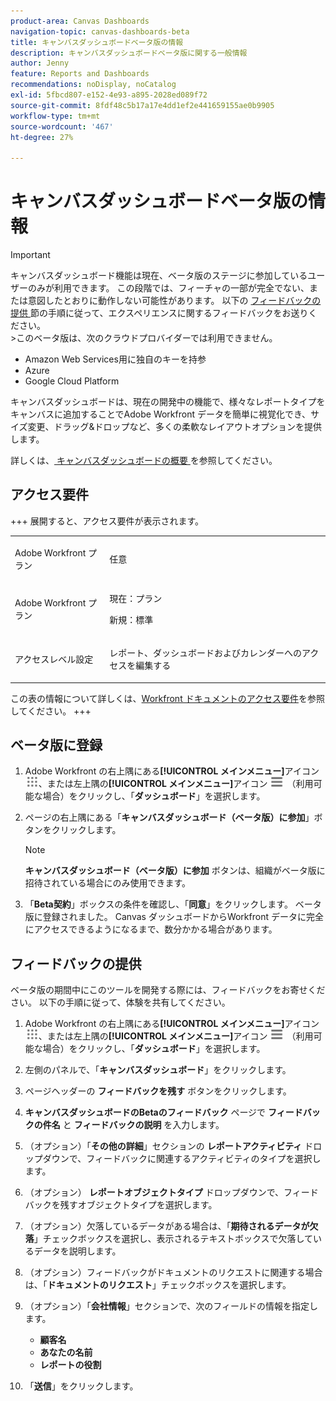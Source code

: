 ```yaml
---
product-area: Canvas Dashboards
navigation-topic: canvas-dashboards-beta
title: キャンバスダッシュボードベータ版の情報
description: キャンバスダッシュボードベータ版に関する一般情報
author: Jenny
feature: Reports and Dashboards
recommendations: noDisplay, noCatalog
exl-id: 5fbcd807-e152-4e93-a895-2028ed089f72
source-git-commit: 8fdf48c5b17a17e4dd1ef2e441659155ae0b9905
workflow-type: tm+mt
source-wordcount: '467'
ht-degree: 27%

---
```


# キャンバスダッシュボードベータ版の情報

>[!IMPORTANT]
>
>キャンバスダッシュボード機能は現在、ベータ版のステージに参加しているユーザーのみが利用できます。 この段階では、フィーチャの一部が完全でない、または意図したとおりに動作しない可能性があります。 以下の [ フィードバックの提供 ](#provide-feedback) 節の手順に従って、エクスペリエンスに関するフィードバックをお送りください。<br>
>&#x200B;>このベータ版は、次のクラウドプロバイダーでは利用できません。
>
>* Amazon Web Services用に独自のキーを持参
>* Azure
>* Google Cloud Platform

キャンバスダッシュボードは、現在の開発中の機能で、様々なレポートタイプをキャンバスに追加することでAdobe Workfront データを簡単に視覚化でき、サイズ変更、ドラッグ&amp;ドロップなど、多くの柔軟なレイアウトオプションを提供します。

詳しくは、[ キャンバスダッシュボードの概要 ](/help/quicksilver/reports-and-dashboards/canvas-dashboards/canvas-dashboards-overview.md) を参照してください。

## アクセス要件

+++ 展開すると、アクセス要件が表示されます。 

<table style="table-layout:auto"> 
<col> 
</col> 
<col> 
</col> 
<tbody> 
<tr> 
   <td role="rowheader"><p>Adobe Workfront プラン</p></td> 
   <td> 
<p>任意 </p> 
   </td> 
<tr> 
 <tr> 
   <td role="rowheader"><p>Adobe Workfront プラン</p></td> 
   <td> 
<p>現在：プラン </p> 
<p>新規：標準</p> 
   </td> 
   </tr> 
  </tr> 
  <tr> 
   <td role="rowheader"><p>アクセスレベル設定</p></td> 
   <td><p>レポート、ダッシュボードおよびカレンダーへのアクセスを編集する</p>
  </td> 
  </tr>  
</tbody> 
</table>

この表の情報について詳しくは、[Workfront ドキュメントのアクセス要件](/help/quicksilver/administration-and-setup/add-users/access-levels-and-object-permissions/access-level-requirements-in-documentation.md)を参照してください。
+++


## ベータ版に登録

1. Adobe Workfront の右上隅にある&#x200B;**[!UICONTROL メインメニュー]**&#x200B;アイコン ![メインメニュー](/help/_includes/assets/main-menu-icon.png)、または左上隅の&#x200B;**[!UICONTROL メインメニュー]**&#x200B;アイコン ![メインメニュー](/help/_includes/assets/main-menu-icon-left-nav.png) （利用可能な場合）をクリックし、「**ダッシュボード**」を選択します。

1. ページの右上隅にある「**キャンバスダッシュボード（ベータ版）に参加**」ボタンをクリックします。

   >[!NOTE]
   >
   > **キャンバスダッシュボード（ベータ版）に参加** ボタンは、組織がベータ版に招待されている場合にのみ使用できます。

1. 「**Beta契約**」ボックスの条件を確認し、「**同意**」をクリックします。 ベータ版に登録されました。 Canvas ダッシュボードからWorkfront データに完全にアクセスできるようになるまで、数分かかる場合があります。

## フィードバックの提供

ベータ版の期間中にこのツールを開発する際には、フィードバックをお寄せください。 以下の手順に従って、体験を共有してください。

1. Adobe Workfront の右上隅にある&#x200B;**[!UICONTROL メインメニュー]**&#x200B;アイコン ![メインメニュー](/help/_includes/assets/main-menu-icon.png)、または左上隅の&#x200B;**[!UICONTROL メインメニュー]**&#x200B;アイコン ![メインメニュー](/help/_includes/assets/main-menu-icon-left-nav.png) （利用可能な場合）をクリックし、「**ダッシュボード**」を選択します。

1. 左側のパネルで、「**キャンバスダッシュボード**」をクリックします。

1. ページヘッダーの **フィードバックを残す** ボタンをクリックします。

1. **キャンバスダッシュボードのBetaのフィードバック** ページで **フィードバックの件名** と **フィードバックの説明** を入力します。

1. （オプション）「**その他の詳細**」セクションの **レポートアクティビティ** ドロップダウンで、フィードバックに関連するアクティビティのタイプを選択します。

1. （オプション） **レポートオブジェクトタイプ** ドロップダウンで、フィードバックを残すオブジェクトタイプを選択します。

1. （オプション）欠落しているデータがある場合は、「**期待されるデータが欠落**」チェックボックスを選択し、表示されるテキストボックスで欠落しているデータを説明します。

1. （オプション）フィードバックがドキュメントのリクエストに関連する場合は、「**ドキュメントのリクエスト**」チェックボックスを選択します。

1. （オプション）「**会社情報**」セクションで、次のフィールドの情報を指定します。
   * **顧客名**
   * **あなたの名前**
   * **レポートの役割**

1. 「**送信**」をクリックします。

